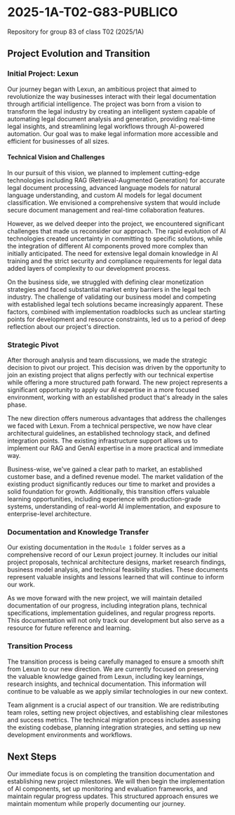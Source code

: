 # 2025-1A-T02-G83-PUBLICO
Repository for group 83 of class T02 (2025/1A)

## Project Evolution and Transition

### Initial Project: Lexun
Our journey began with Lexun, an ambitious project that aimed to revolutionize the way businesses interact with their legal documentation through artificial intelligence. The project was born from a vision to transform the legal industry by creating an intelligent system capable of automating legal document analysis and generation, providing real-time legal insights, and streamlining legal workflows through AI-powered automation. Our goal was to make legal information more accessible and efficient for businesses of all sizes.

#### Technical Vision and Challenges
In our pursuit of this vision, we planned to implement cutting-edge technologies including RAG (Retrieval-Augmented Generation) for accurate legal document processing, advanced language models for natural language understanding, and custom AI models for legal document classification. We envisioned a comprehensive system that would include secure document management and real-time collaboration features.

However, as we delved deeper into the project, we encountered significant challenges that made us reconsider our approach. The rapid evolution of AI technologies created uncertainty in committing to specific solutions, while the integration of different AI components proved more complex than initially anticipated. The need for extensive legal domain knowledge in AI training and the strict security and compliance requirements for legal data added layers of complexity to our development process.

On the business side, we struggled with defining clear monetization strategies and faced substantial market entry barriers in the legal tech industry. The challenge of validating our business model and competing with established legal tech solutions became increasingly apparent. These factors, combined with implementation roadblocks such as unclear starting points for development and resource constraints, led us to a period of deep reflection about our project's direction.

### Strategic Pivot
After thorough analysis and team discussions, we made the strategic decision to pivot our project. This decision was driven by the opportunity to join an existing project that aligns perfectly with our technical expertise while offering a more structured path forward. The new project represents a significant opportunity to apply our AI expertise in a more focused environment, working with an established product that's already in the sales phase.

The new direction offers numerous advantages that address the challenges we faced with Lexun. From a technical perspective, we now have clear architectural guidelines, an established technology stack, and defined integration points. The existing infrastructure support allows us to implement our RAG and GenAI expertise in a more practical and immediate way.

Business-wise, we've gained a clear path to market, an established customer base, and a defined revenue model. The market validation of the existing product significantly reduces our time to market and provides a solid foundation for growth. Additionally, this transition offers valuable learning opportunities, including experience with production-grade systems, understanding of real-world AI implementation, and exposure to enterprise-level architecture.

### Documentation and Knowledge Transfer
Our existing documentation in the `Module 1` folder serves as a comprehensive record of our Lexun project journey. It includes our initial project proposals, technical architecture designs, market research findings, business model analysis, and technical feasibility studies. These documents represent valuable insights and lessons learned that will continue to inform our work.

As we move forward with the new project, we will maintain detailed documentation of our progress, including integration plans, technical specifications, implementation guidelines, and regular progress reports. This documentation will not only track our development but also serve as a resource for future reference and learning.

### Transition Process
The transition process is being carefully managed to ensure a smooth shift from Lexun to our new direction. We are currently focused on preserving the valuable knowledge gained from Lexun, including key learnings, research insights, and technical documentation. This information will continue to be valuable as we apply similar technologies in our new context.

Team alignment is a crucial aspect of our transition. We are redistributing team roles, setting new project objectives, and establishing clear milestones and success metrics. The technical migration process includes assessing the existing codebase, planning integration strategies, and setting up new development environments and workflows.

## Next Steps
Our immediate focus is on completing the transition documentation and establishing new project milestones. We will then begin the implementation of AI components, set up monitoring and evaluation frameworks, and maintain regular progress updates. This structured approach ensures we maintain momentum while properly documenting our journey.